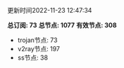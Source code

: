 更新时间2022-11-23 12:47:34

**总订阅: 73**
**总节点: 1077**
**有效节点: 308**
- trojan节点: 73
- v2ray节点: 197
- ss节点: 38
